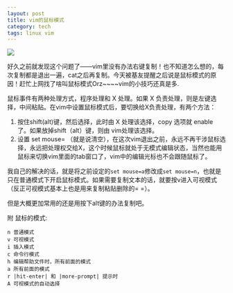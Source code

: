 ```yaml
---
layout: post
title: vim的鼠标模式
category: tech
tags: linux vim
---
```


![](https://cdn.kelu.org/blog/tags/linux.jpg)

好久之前就发现这个问题了——vim里没有办法右键复制！也不知道怎么想的，每次复制都是退出一遍，cat之后再复制。今天被基友提醒之后说是鼠标模式的原因！赶忙上网找了啥叫鼠标模式Orz~~~~vim的小技巧还真是多.

鼠标事件有两种处理方式，程序处理和 X 处理。如果 X 负责处理，则是左键选择，中间粘贴。在vim中设置鼠标模式后，要切换给X负责处理，有两个方法：

1. 按住shift(alt)键，然后选择，此时由 X 处理该选择，copy 选项就 enable 了。如果放掉shift（alt）键，则由 vim处理该选择。
2. 设置 set mouse= （就是说清空），在这次vim退出之前，永远不再干涉鼠标选择，永远把处理权交给X，这个时候鼠标就处于无模式编辑状态，当然也能用鼠标来切换vim里面的tab窗口了，vim中的编辑光标也不会跟随鼠标了。


我自己的解决的话，就是将之前设定的`set mouse=a`修改成`set mouse=n`，也就是只在普通模式下开启鼠标模式。如果需要复制文本的话，就要按v进入可视模式（反正可视模式基本上也是用来复制粘贴删除的= =）。

但是大概更加常用的还是用按下alt键的办法复制吧。

附 鼠标的模式:

	n 普通模式
	v 可视模式
	i 插入模式
	c 命令行模式
	h 编辑帮助文件时，所有前面的模式
	a 所有前面的模式
	r |hit-enter| 和 |more-prompt| 提示时
	A 可视模式的自动选择